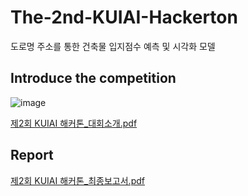 # The-2nd-KUIAI-Hackerton
도로명 주소를 통한 건축물 입지점수 예측 및 시각화 모델

## Introduce the competition
![image](https://user-images.githubusercontent.com/95220313/150046434-5c8d8115-c28d-4be2-acc1-9aa625357f87.png)

[제2회 KUIAI 해커톤_대회소개.pdf](https://github.com/ChoiDae1/The-2nd-KUIAI-Hackerton/files/7893419/2.KUIAI._.PDF)

## Report
[제2회 KUIAI 해커톤_최종보고서.pdf](https://github.com/ChoiDae1/The-2nd-KUIAI-Hackerton/files/7893390/default.pdf)

